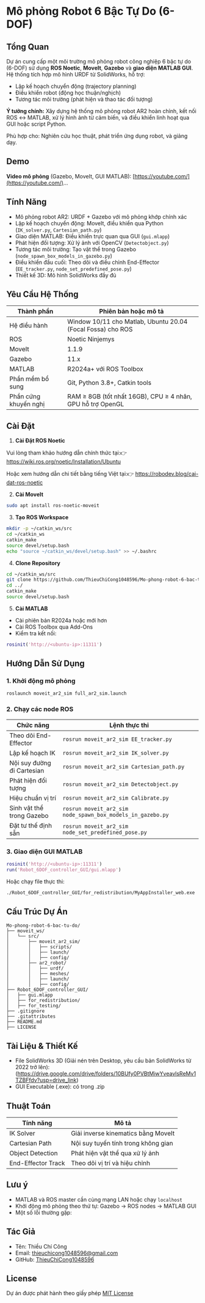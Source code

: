# Mô phỏng Robot 6 Bậc Tự Do (6-DOF)

## Tổng Quan

Dự án cung cấp một môi trường mô phỏng robot công nghiệp 6 bậc tự do (6-DOF) sử dụng **ROS Noetic**, **MoveIt**, **Gazebo** và **giao diện MATLAB GUI**. Hệ thống tích hợp mô hình URDF từ SolidWorks, hỗ trợ:

* Lập kế hoạch chuyển động (trajectory planning)
* Điều khiển robot (động học thuận/nghịch)
* Tương tác môi trường (phát hiện và thao tác đối tượng)

**Ý tưởng chính:** Xây dựng hệ thống mô phỏng robot AR2 hoàn chỉnh, kết nối ROS ↔ MATLAB, xử lý hình ảnh từ cảm biến, và điều khiển linh hoạt qua GUI hoặc script Python.

Phù hợp cho: Nghiên cứu học thuật, phát triển ứng dụng robot, và giảng dạy.

## Demo

**Video mô phỏng** (Gazebo, MoveIt, GUI MATLAB):
[https://youtube.com/](https://youtube.com/)...

## Tính Năng

* Mô phỏng robot AR2: URDF + Gazebo với mô phỏng khớp chính xác
* Lập kế hoạch chuyển động: MoveIt, điều khiển qua Python (`IK_solver.py`, `Cartesian_path.py`)
* Giao diện MATLAB: Điều khiển trực quan qua GUI (`gui.mlapp`)
* Phát hiện đối tượng: Xử lý ảnh với OpenCV (`Detectobject.py`)
* Tương tác môi trường: Tạo vật thể trong Gazebo (`node_spawn_box_models_in_gazebo.py`)
* Điều khiển đầu cuối: Theo dõi và điều chỉnh End-Effector (`EE_tracker.py`, `node_set_predefined_pose.py`)
* Thiết kế 3D: Mô hình SolidWorks đầy đủ

## Yêu Cầu Hệ Thống

| Thành phần            | Phiên bản hoặc mô tả                                        |
| --------------------- | ----------------------------------------------------------  |
| Hệ điều hành          | Window 10/11 cho Matlab, Ubuntu 20.04 (Focal Fossa) cho ROS |
| ROS                   | Noetic Ninjemys                                             |
| MoveIt                | 1.1.9                                                       |
| Gazebo                | 11.x                                                        |
| MATLAB                | R2024a+ với ROS Toolbox                                     |
| Phần mềm bổ sung      | Git, Python 3.8+, Catkin tools                              |
| Phần cứng khuyến nghị | RAM ≥ 8GB (tốt nhất 16GB), CPU ≥ 4 nhân, GPU hỗ trợ OpenGL  |

## Cài Đặt

1. **Cài Đặt ROS Noetic**

Vui lòng tham khảo hướng dẫn chính thức tại:👉 https://wiki.ros.org/noetic/Installation/Ubuntu

Hoặc xem hướng dẫn chi tiết bằng tiếng Việt tại:👉 https://robodev.blog/cai-dat-ros-noetic

2. **Cài MoveIt**

```bash
sudo apt install ros-noetic-moveit
```

3. **Tạo ROS Workspace**

```bash
mkdir -p ~/catkin_ws/src
cd ~/catkin_ws
catkin_make
source devel/setup.bash
echo "source ~/catkin_ws/devel/setup.bash" >> ~/.bashrc
```

4. **Clone Repository**

```bash
cd ~/catkin_ws/src
git clone https://github.com/ThieuChiCong1048596/Mo-phong-robot-6-bac-tu-do.git
cd ../
catkin_make
source devel/setup.bash
```

5. **Cài MATLAB**

* Cài phiên bản R2024a hoặc mới hơn
* Cài ROS Toolbox qua Add-Ons
* Kiểm tra kết nối:

```matlab
rosinit('http://<ubuntu-ip>:11311')
```

## Hướng Dẫn Sử Dụng

### 1. Khởi động mô phỏng

```bash
roslaunch moveit_ar2_sim full_ar2_sim.launch
```

### 2. Chạy các node ROS

| Chức năng                  | Lệnh thực thi                                              |
| -------------------------- | ---------------------------------------------------------- |
| Theo dõi End-Effector      | `rosrun moveit_ar2_sim EE_tracker.py`                      |
| Lập kế hoạch IK            | `rosrun moveit_ar2_sim IK_solver.py`                       |
| Nội suy đường đi Cartesian | `rosrun moveit_ar2_sim Cartesian_path.py`                  |
| Phát hiện đối tượng        | `rosrun moveit_ar2_sim Detectobject.py`                    |
| Hiệu chuẩn vị trí          | `rosrun moveit_ar2_sim Calibrate.py`                       |
| Sinh vật thể trong Gazebo  | `rosrun moveit_ar2_sim node_spawn_box_models_in_gazebo.py` |
| Đặt tư thế định sẵn        | `rosrun moveit_ar2_sim node_set_predefined_pose.py`        |

### 3. Giao diện GUI MATLAB

```matlab
rosinit('http://<ubuntu-ip>:11311')
run('Robot_6DOF_controller_GUI/gui.mlapp')
```

Hoặc chạy file thực thi:

```bash
./Robot_6DOF_controller_GUI/for_redistribution/MyAppInstaller_web.exe
```

## Cấu Trúc Dự Án

```text
Mo-phong-robot-6-bac-tu-do/
├── moveit_ws/
│   └── src/
│       ├── moveit_ar2_sim/
│       │   ├── scripts/
│       │   ├── launch/
│       │   ├── config/
│       ├── ar2_robot/
│       │   ├── urdf/
│       │   ├── meshes/
│       │   ├── launch/
│       │   ├── config/
├── Robot_6DOF_controller_GUI/
│   ├── gui.mlapp
│   ├── for_redistribution/
│   ├── for_testing/
├── .gitignore
├── .gitattributes
├── README.md
├── LICENSE
```

## Tài Liệu & Thiết Kế

* File SolidWorks 3D (Giải nén trên Desktop, yêu cầu bản SolidWorks từ 2022 trở lên): (https://drive.google.com/drive/folders/10BUfy0PVBtMiwYveavlsReMv1TZBFfdv?usp=drive_link)
* GUI Executable (.exe): có trong .zip

## Thuật Toán

| Tính năng          | Mô tả                               |
| ------------------ | ----------------------------------- |
| IK Solver          | Giải inverse kinematics bằng MoveIt |
| Cartesian Path     | Nội suy tuyến tính trong không gian |
| Object Detection   | Phát hiện vật thể qua xử lý ảnh     |
| End-Effector Track | Theo dõi vị trí và hiệu chỉnh       |

## Lưu ý

* MATLAB và ROS master cần cùng mạng LAN hoặc chạy `localhost`
* Khởi động mô phỏng theo thứ tự: Gazebo → ROS nodes → MATLAB GUI
* Một số lỗi thường gặp:



## Tác Giả

* Tên: Thiều Chí Công
* Email: [thieuchicong1048596@gmail.com](mailto:thieuchicong1048596@gmail.com)
* GitHub: [ThieuChiCong1048596](https://github.com/ThieuChiCong1048596)

## License

Dự án được phát hành theo giấy phép [MIT License](./LICENSE)
